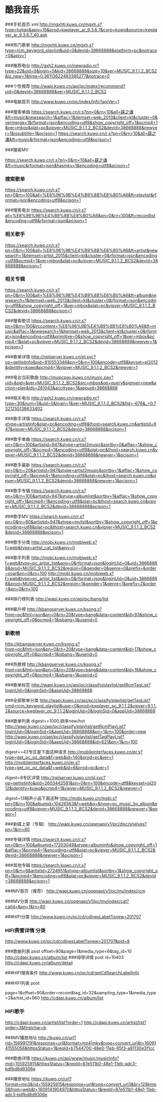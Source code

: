 # **酷我音乐**

###手机首页 xml
http://mgxhtj.kuwo.cn/mgxh.s?type=tuijian&apiv=15&prod=kwplayer_ar_9.3.6.7&corp=kuwo&source=kwplayer_ar_9.3.6.7_40.apk

###热门歌单
http://mgxhtj.kuwo.cn/mgxh.s?type=rcm_keyword_playlist&uid=0&devid=38668888&platform=pc&notrace=0&apiv=1

###推荐电台
http://gxh2.kuwo.cn/newradio.nr?type=22&uid=0&login=0&kid=38668888&size=10&ver=MUSIC_9.1.1.2_BCS2&is_new=1&time=0.36113622483385277&notrace=0

###个性推荐
http://wapi.kuwo.cn/api/pc/index/recommend?uid=0&devid=38668888&ver=MUSIC_9.1.1.2_BCS2

###电脑首页
http://www.kuwo.cn/pc/index/info?apiVer=1

###搜索单曲
https://search.kuwo.cn/r.s?pn=0&rn=10&all=薛之谦&ft=music&newsearch=1&alflac=1&itemset=web_2013&client=kt&cluster=0&vermerge=1&rformat=json&encoding=utf8&show_copyright_off=1&pcmp4=1&ver=mbox&plat=pc&vipver=MUSIC_9.1.1.2_BCS2&devid=38668888&newver=1&issubtitle=1&pcjson=1
https://search.kuwo.cn/r.s?pn=0&rn=10&all=薛之谦&ft=music&rformat=json&encoding=utf8&pcjson=1

###搜索MV

https://search.kuwo.cn/r.s?pn=0&rn=10&all=薛之谦&ft=music&rformat=json&hasmkv=1&encoding=utf8&pcjson=1

### 搜索歌单
https://search.kuwo.cn/r.s?pn=0&rn=100&all=%E8%96%9B%E4%B9%8B%E8%B0%A6&ft=playlist&rformat=json&encoding=utf8&pcjson=1

###搜索电台
https://search.kuwo.cn/r.s?all=%E8%96%9B%E4%B9%8B%E8%B0%A6&pn=0&rn=100&ft=recordlist&encoding=utf8&rformat=json&pcjson=1

### 相关歌手
https://search.kuwo.cn/r.s?pn=0&rn=100&all=%E8%96%9B%E4%B9%8B%E8%B0%A6&ft=artist&newsearch=1&itemset=artist_2015&client=kt&cluster=0&rformat=json&encoding=utf8&pcmp4=1&ver=mbox&plat=pc&vipver=MUSIC_9.1.1.2_BCS2&devid=38668888&pcjson=1

### 相关专辑
https://search.kuwo.cn/r.s?pn=0&rn=100&all=%E8%96%9B%E4%B9%8B%E8%B0%A6&ft=album&newsearch=1&itemset=web_2013&client=kt&cluster=0&rformat=json&encoding=utf8&show_copyright_off=1&ver=mbox&plat=pc&vipver=MUSIC_9.1.1.2_BCS2&devid=38668888&pcjson=1

###搜索歌词
https://search.kuwo.cn/r.s?pn=0&rn=100&lrccontent=%E8%96%9B%E4%B9%8B%E8%B0%A6&ft=music&alflac=1&newsearch=1&itemset=web_2013&client=kt&cluster=0&rformat=json&encoding=utf8&primitive=0&show_copyright_off=1&ver=mbox&pcmp4=1&plat=pc&vipver=MUSIC_9.1.1.2_BCS2&devid=38668888&newver=1&pcjson=1

###歌单详情
http://nplserver.kuwo.cn/pl.svc?op=getlistinfo&pid=910553346&pn=0&rn=100&encode=utf8&keyset=pl2012&identity=kuwo&pcmp4=1&vipver=MUSIC_9.1.1.2_BCS2&newver=1

###电台当前歌曲
http://musicpay.kuwo.cn/music.pay?uid=&sid=&ver=MUSIC_9.1.1.2_BCS2&src=mbox&op=query&signver=new&action=play&ids=281043&accttype=1&appuid=38668888

###相关电台
http://gxh2.kuwo.cn/newradio.nr?type=30&num=5&uid=0&login=1&ver=MUSIC_9.1.1.2_BCS2&fid=-676&_=0.7321255136633402

###歌手详情
https://search.kuwo.cn/r.s?stype=artistinfo&plat=pc&encoding=utf8&thost=search.kuwo.cn&artistid=947&vipver=MUSIC_9.1.1.2_BCS2&devid=38668888&pcjson=1

###歌手单曲
https://search.kuwo.cn/r.s?pn=0&rn=100&artistid=947&stype=artist2music&sortby=0&alflac=1&show_copyright_off=1&pcmp4=1&encoding=utf8&plat=pc&thost=search.kuwo.cn&vipver=MUSIC_9.1.1.2_BCS2&devid=38668888&newver=1&pcjson=1

###歌手最新
https://search.kuwo.cn/r.s?pn=0&rn=20&artistid=947&stype=artist2music&sortby=1&alflac=1&show_copyright_off=1&pcmp4=1&encoding=utf8&plat=pc&thost=search.kuwo.cn&vipver=MUSIC_9.1.1.2_BCS2&devid=38668888&newver=1&pcjson=1

###歌手专辑
https://search.kuwo.cn/r.s?pn=0&rn=100&artistid=947&stype=albumlist&sortby=1&alflac=1&show_copyright_off=1&pcmp4=1&encoding=utf8&plat=pc&thost=search.kuwo.cn&vipver=MUSIC_9.1.1.2_BCS2&devid=38668888&pcjson=1

###歌手MV
https://search.kuwo.cn/r.s?pn=0&rn=80&artistid=947&stype=mvlist&sortby=1&show_copyright_off=1&encoding=utf8&plat=pc&thost=search.kuwo.cn&vipver=MUSIC_9.1.1.2_BCS2&devid=38668888&pcjson=1

###歌手分类
http://mobi.kuwo.cn/mobiweb.s?f=web&type=artist_cat_list&apiv=0

###歌手列表
http://mobi.kuwo.cn/mobiweb.s?f=web&type=pc_artist_list&apiv=0&rformat=json&loginUid=0&uid=38668888&prod=MUSIC_9.1.1.2_BCS2&region=0&gender=0&genre=0&prefix=&order=soar&pn=0&rn=100
http://mobi.kuwo.cn/mobiweb.s?f=web&type=pc_artist_list&apiv=0&rformat=json&loginUid=0&uid=38668888&prod=MUSIC_9.1.1.2_BCS2&region=1&gender=1&genre=1&prefix=Z&order=&pn=0&rn=100

###排行榜列表
http://wapi.kuwo.cn/api/pc/bang/list	

###飙升榜
http://kbangserver.kuwo.cn/ksong.s?from=pc&fmt=json&pn=0&rn=20&type=bang&data=content&id=93&show_copyright_off=0&pcmp4=1&isbang=1&userid=0

### 新歌榜
http://kbangserver.kuwo.cn/ksong.s?from=pc&fmt=json&pn=0&rn=20&type=bang&data=content&id=17&show_copyright_off=0&pcmp4=1&isbang=1&userid=0

###热歌榜
http://kbangserver.kuwo.cn/ksong.s?from=pc&fmt=json&pn=0&rn=20&type=bang&data=content&id=16&show_copyright_off=0&pcmp4=1&isbang=1&userid=0

###歌单标签
http://wapi.kuwo.cn/api/pc/classify/playlist/getRcmTagList?loginUid=0&loginSid=0&appUid=38668888

###全部歌单分类
http://wapi.kuwo.cn/api/pc/classify/playlist/getTagList?cmd=rcm_keyword_playlist&user=0&prod=kwplayer_pc_9.1.1.2&vipver=9.1.1.2&source=kwplayer_pc_9.1.1.2&loginUid=0&loginSid=0&appUid=38668888

###歌单列表
digest==1000,排序new/hot
http://wapi.kuwo.cn/api/pc/classify/playlist/getRcmPlayList?loginUid=0&loginSid=0&appUid=38668888&pn=1&rn=100&order=new
http://wapi.kuwo.cn/api/pc/classify/playlist/getTagPlayList?loginUid=0&loginSid=0&appUid=38668888&id=621&pn=1&rn=100

digest==43专区是下面这种请求
http://mobileinterfaces.kuwo.cn/er.s?type=get_pc_qz_data&f=web&id=140&prod=pc&ver=1
http://mobileinterfaces.kuwo.cn/er.s?type=get_pc_qz_data&f=web&id=6&prod=pc&ver=1

digest=8专区详情
http://nplserver.kuwo.cn/pl.svc?op=getlistinfo&pid=2603442581&pn=0&rn=100&encode=utf8&keyset=pl2012&identity=kuwo&pcmp4=1&vipver=MUSIC_9.1.1.2_BCS2&newver=1

digest=13相声小品下面这种
http://mobi.kuwo.cn/mobi.s?pn=0&rn=100&albumid=10426563&f=web&q=&type=pc_music_by_album&encoding=utf8&vipver=MUSIC_9.1.1.2_BCS2&devid=38668888&newver=1&epaor=1


###新碟上架（专辑）
http://wapi.kuwo.cn/openapi/v1/pc/disc/shelves?pn=1&rn=80

###专辑详情
https://search.kuwo.cn/r.s?pn=0&rn=100&albumid=17203049&stype=albuminfo&show_copyright_off=1&alflac=1&pcmp4=1&encoding=utf8&plat=pc&vipver=MUSIC_9.1.1.2_BCS2&devid=38668888&newver=1&pcjson=1

###其他专辑
https://search.kuwo.cn/r.s?pn=0&rn=8&artistid=2724951&stype=albumlist&sortby=1&show_copyright_off=1&pcmp4=1&encoding=utf8&plat=pc&vipver=MUSIC_9.1.1.2_BCS2&devid=38668888&pcjson=1

###MV首页（推荐）
http://wapi.kuwo.cn/openapi/v1/pc/mv/index/rcm

###MV分类
http://wapi.kuwo.cn/openapi/v1/pc/mv/index/cat?catId=&pn=1&rn=80


###HIFI分类
http://www.kuwo.cn/pc/cd/cdInexLabel?isnew=201707
### HIFI费雷详情 分类
http://www.kuwo.cn/pc/cd/cdInexLabel?isnew=201707&pid=8

###歌曲列表 post
offset=90&page=1&media_type=6&tag_id=10
http://cdapi.kuwo.cn/album/list
###母带详情
post id=10403
http://cdapi.kuwo.cn/album/detail



###HIFI搜索条件
http://www.kuwo.cn/pc/cd/getCdSearchLabelInfo

###HIFI列表 post

page=1&offset=90&order=recom&tag_id=32&sampling_type=1&media_type=2&artist_id=960
http://cdapi.kuwo.cn/album/list

### HIFI歌手
http://cdapi.kuwo.cn/artist/list?order=1
http://cdapi.kuwo.cn/artist/list?order=3&firstchar=b


###MV播放地址
http://kuwo.cn/url?rid=156991791&response=url&format=mp4|mkv&type=convert_url&t=1609141555056&httpsStatus=1&reqId=b7544700-48e0-11eb-95f3-a91130e3f1cc


###歌曲详情
https://kuwo.cn/api/www/music/musicInfo?mid=155925915&httpsStatus=1&reqId=87e511b0-48e1-11eb-adc3-bdfbd8d9306e

###播放地址
https://kuwo.cn/url?format=mp3&rid=155925915&response=url&type=convert_url3&br=128kmp3&from=web&t=1609141904970&httpsStatus=1&reqId=87e511b1-48e1-11eb-adc3-bdfbd8d9306e





